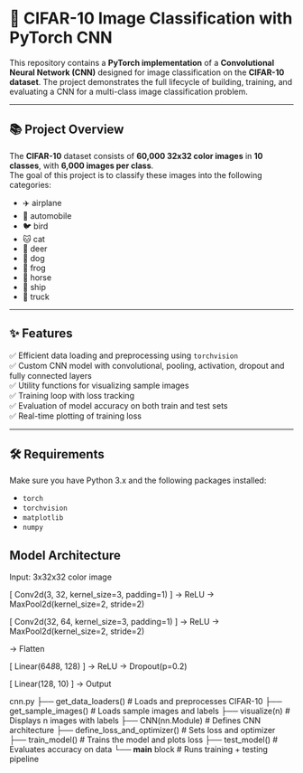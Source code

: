 # 🧠 CIFAR-10 Image Classification with PyTorch CNN

This repository contains a **PyTorch implementation** of a **Convolutional Neural Network (CNN)** designed for image classification on the **CIFAR-10 dataset**. The project demonstrates the full lifecycle of building, training, and evaluating a CNN for a multi-class image classification problem.

---

## 📚 Project Overview

The **CIFAR-10** dataset consists of **60,000 32x32 color images** in **10 classes**, with **6,000 images per class**.  
The goal of this project is to classify these images into the following categories:

- ✈️ airplane
- 🚗 automobile
- 🐦 bird
- 🐱 cat
- 🦌 deer
- 🐶 dog
- 🐸 frog
- 🐴 horse
- 🚢 ship
- 🚚 truck

---

## ✨ Features

✅ Efficient data loading and preprocessing using `torchvision`  
✅ Custom CNN model with convolutional, pooling, activation, dropout and fully connected layers  
✅ Utility functions for visualizing sample images  
✅ Training loop with loss tracking  
✅ Evaluation of model accuracy on both train and test sets  
✅ Real-time plotting of training loss

---

## 🛠️ Requirements

Make sure you have Python 3.x and the following packages installed:

- `torch`
- `torchvision`
- `matplotlib`
- `numpy`

## Model Architecture

Input: 3x32x32 color image

[ Conv2d(3, 32, kernel_size=3, padding=1) ]
→ ReLU
→ MaxPool2d(kernel_size=2, stride=2)

[ Conv2d(32, 64, kernel_size=3, padding=1) ]
→ ReLU
→ MaxPool2d(kernel_size=2, stride=2)

→ Flatten

[ Linear(64*8*8, 128) ]
→ ReLU
→ Dropout(p=0.2)

[ Linear(128, 10) ]
→ Output


cnn.py
├── get_data_loaders()           # Loads and preprocesses CIFAR-10
├── get_sample_images()         # Loads sample images and labels
├── visualize(n)                # Displays n images with labels
├── CNN(nn.Module)              # Defines CNN architecture
├── define_loss_and_optimizer() # Sets loss and optimizer
├── train_model()               # Trains the model and plots loss
├── test_model()                # Evaluates accuracy on data
└── __main__ block              # Runs training + testing pipeline
